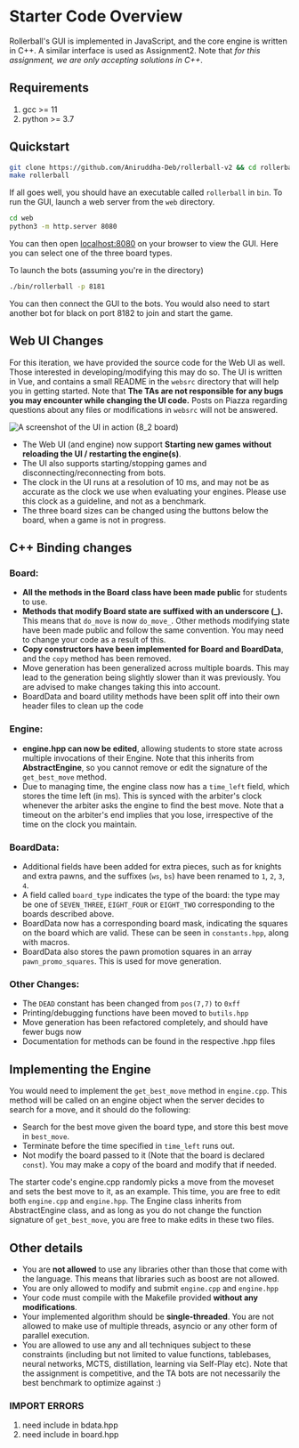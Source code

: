 # Starter Code Overview

Rollerball's GUI is implemented in JavaScript, and the core engine is written in C++. A similar interface is used as Assignment2. Note that *for this assignment, we are only accepting solutions in C++*.

## Requirements

1. gcc >= 11
2. python >= 3.7

## Quickstart

```bash
git clone https://github.com/Aniruddha-Deb/rollerball-v2 && cd rollerball-v2
make rollerball
```

If all goes well, you should have an executable called `rollerball` in `bin`. To run the GUI, launch a web server from the `web` directory.

```bash
cd web
python3 -m http.server 8080
```

You can then open [localhost:8080](http://localhost:8080) on your browser to view the GUI. Here you can select one of the three board types. 

To launch the bots (assuming you're in the directory)

```bash
./bin/rollerball -p 8181
```

You can then connect the GUI to the bots. You would also need to start another bot for black on port 8182 to join and start the game.

## Web UI Changes

For this iteration, we have provided the source code for the Web UI as well. Those interested in developing/modifying this may do so. The UI is written in Vue, and contains a small README in the `websrc` directory that will help you in getting started. Note that **The TAs are not responsible for any bugs you may encounter while changing the UI code.** Posts on Piazza regarding questions about any files or modifications in `websrc` will not be answered.

![A screenshot of the UI in action (8_2 board)](figures/ui.png)

- The Web UI (and engine) now support **Starting new games without reloading the UI / restarting the engine(s)**.
- The UI also supports starting/stopping games and disconnecting/reconnecting from bots. 
- The clock in the UI runs at a resolution of 10 ms, and may not be as accurate as the clock we use when evaluating your engines. Please use this clock as a guideline, and not as a benchmark.
- The three board sizes can be changed using the buttons below the board, when a game is not in progress.

## C++ Binding changes

### Board:

- **All the methods in the Board class have been made public** for students to use.
- **Methods that modify Board state are suffixed with an underscore (_).** This means that `do_move` is now `do_move_`. Other methods modifying state have been made public and follow the same convention. You may need to change your code as a result of this. 
- **Copy constructors have been implemented for Board and BoardData**, and the `copy` method has been removed.
- Move generation has been generalized across multiple boards. This may lead to the generation being slightly slower than it was previously. You are advised to make changes taking this into account.
- BoardData and board utility methods have been split off into their own header files to clean up the code

### Engine:

- **engine.hpp can now be edited**, allowing students to store state across multiple invocations of their Engine. Note that this inherits from **AbstractEngine**, so you cannot remove or edit the signature of the `get_best_move` method.
- Due to managing time, the engine class now has a `time_left` field, which stores the time left (in ms). This is synced with the arbiter's clock whenever the arbiter asks the engine to find the best move. Note that a timeout on the arbiter's end implies that you lose, irrespective of the time on the clock you maintain.

### BoardData:

- Additional fields have been added for extra pieces, such as for knights and extra pawns, and the suffixes (`ws`, `bs`) have been renamed to `1`, `2`, `3`, `4`.
- A field called `board_type` indicates the type of the board: the type may be one of `SEVEN_THREE`, `EIGHT_FOUR` or `EIGHT_TWO` corresponding to the boards described above.  
- BoardData now has a corresponding board mask, indicating the squares on the board which are valid. These can be seen in `constants.hpp`, along with macros.
- BoardData also stores the pawn promotion squares in an array `pawn_promo_squares`. This is used for move generation.

### Other Changes:

- The `DEAD` constant has been changed from `pos(7,7)` to `0xff`
- Printing/debugging functions have been moved to `butils.hpp` 
- Move generation has been refactored completely, and should have fewer bugs now
- Documentation for methods can be found in the respective .hpp files

## Implementing the Engine

You would need to implement the `get_best_move` method in `engine.cpp`. This method will be called on an engine object when the server decides to search for a move, and it should do the following:

- Search for the best move given the board type, and store this best move in `best_move`.
- Terminate before the time specified in `time_left` runs out. 
- Not modify the board passed to it (Note that the board is declared `const`). You may make a copy of the board and modify that if needed.

The starter code's engine.cpp randomly picks a move from the moveset and sets the best move to it, as an example. This time, you are free to edit both `engine.cpp` and `engine.hpp`. The Engine class inherits from AbstractEngine class, and as long as you do not change the function signature of `get_best_move`, you are free to make edits in these two files.

## Other details

- You are **not allowed** to use any libraries other than those that come with the language. This means that libraries such as boost are not allowed.
- You are only allowed to modify and submit `engine.cpp` and `engine.hpp`  
- Your code must compile with the Makefile provided **without any modifications**.
- Your implemented algorithm should be **single-threaded**. You are not allowed to make use of multiple threads, asyncio or any other form of parallel execution.
- You are allowed to use any and all techniques subject to these constraints (including but not limited to value functions, tablebases, neural networks, MCTS, distillation, learning via Self-Play etc). Note that the assignment is competitive, and the TA bots are not necessarily the best benchmark to optimize against :)



### IMPORT ERRORS
1. need include<cstring> in bdata.hpp
2. need include<map> in board.hpp
